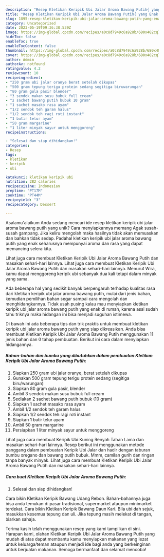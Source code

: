 ```yaml
---
description: "Resep Kletikan Keripik Ubi Jalar Aroma Bawang Putih{ yang Enak Banget"
title: "Resep Kletikan Keripik Ubi Jalar Aroma Bawang Putih{ yang Enak Banget"
slug: 1895-resep-kletikan-keripik-ubi-jalar-aroma-bawang-putih-yang-enak-banget
category: Uncategorized
date: 2023-05-19T09:36:38.539Z
image: https://img-global.cpcdn.com/recipes/a0c8d7949c6a928b/680x482cq70/kletikan-keripik-ubi-jalar-aroma-bawang-putih-foto-resep-utama.jpg
hideToc: false
enableToc: true
enableTocContent: false
thumbnail: https://img-global.cpcdn.com/recipes/a0c8d7949c6a928b/680x482cq70/kletikan-keripik-ubi-jalar-aroma-bawang-putih-foto-resep-utama.jpg
cover: https://img-global.cpcdn.com/recipes/a0c8d7949c6a928b/680x482cq70/kletikan-keripik-ubi-jalar-aroma-bawang-putih-foto-resep-utama.jpg
author: Admin
authorAv: notfound
ratingvalue: 4.2
reviewcount: 10
recipeingredient:
- "250 gram ubi jalar oranye berat setelah dikupas"
- "500 gram tepung terigu protein sedang segitiga biruwarungan"
- "80 gram gula pasir blender"
- "3 sendok makan susu bubuk full cream"
- "2 sachet bawang putih bubuk 10 gram"
- "1 sachet masako rasa ayam"
- "1/2 sendok teh garam halus"
- "1/2 sendok teh ragi roti instant"
- "1 butir telur ayam"
- "50 gram margarine"
- "1 liter minyak sayur untuk menggoreng"
recipeinstructions:

- "Selesai dan siap dihidangkan!"
categories:
- Resep
tags:
- kletikan
- keripik
- ubi

katakunci: kletikan keripik ubi 
nutrition: 282 calories
recipecuisine: Indonesian
preptime: "PT17M"
cooktime: "PT44M"
recipeyield: "3"
recipecategory: Dessert

---
```



Asalamu'alaikum Anda sedang mencari ide resep kletikan keripik ubi jalar aroma bawang putih yang unik? Cara menyiapkannya memang Agak susah-susah gampang. Jika keliru mengolah maka hasilnya tidak akan memuaskan dan bahkan tidak sedap. Padahal kletikan keripik ubi jalar aroma bawang putih yang enak seharusnya mempunyai aroma dan rasa yang dapat memancing selera kita.


Lihat juga cara membuat Kletikan Keripik Ubi Jalar Aroma Bawang Putih dan masakan sehari-hari lainnya. Lihat juga cara membuat Kletikan Keripik Ubi Jalar Aroma Bawang Putih dan masakan sehari-hari lainnya. Menurut Wira, kamu dapat menggoreng keripik ubi sebanyak dua kali tetapi dalam minyak yang sama.

Ada beberapa hal yang sedikit banyak berpengaruh terhadap kualitas rasa dari kletikan keripik ubi jalar aroma bawang putih, mulai dari jenis bahan, kemudian pemilihan bahan segar sampai cara mengolah dan menghidangkannya. Tidak usah pusing kalau mau menyiapkan kletikan keripik ubi jalar aroma bawang putih yang enak di rumah, karena asal sudah tahu triknya maka hidangan ini bisa menjadi suguhan istimewa.


Di bawah ini ada beberapa tips dan trik praktis untuk membuat kletikan keripik ubi jalar aroma bawang putih yang siap dikreasikan. Anda bisa membuat Kletikan Keripik Ubi Jalar Aroma Bawang Putih menggunakan 11 jenis bahan dan 0 tahap pembuatan. Berikut ini cara dalam menyiapkan hidangannya.

<!--inarticleads1-->

##### Bahan-bahan dan bumbu yang dibutuhkan dalam pembuatan Kletikan Keripik Ubi Jalar Aroma Bawang Putih:

1. Siapkan 250 gram ubi jalar oranye, berat setelah dikupas
1. Gunakan 500 gram tepung terigu protein sedang (segitiga biru/warungan)
1. Siapkan 80 gram gula pasir, blender
1. Ambil 3 sendok makan susu bubuk full cream
1. Sediakan 2 sachet bawang putih bubuk (10 gram)
1. Siapkan 1 sachet masako rasa ayam
1. Ambil 1/2 sendok teh garam halus
1. Siapkan 1/2 sendok teh ragi roti instant
1. Siapkan 1 butir telur ayam
1. Ambil 50 gram margarine
1. Persiapkan 1 liter minyak sayur untuk menggoreng


Lihat juga cara membuat Keripik Ubi Kuning Renyah Tahan Lama dan masakan sehari-hari lainnya. Resep berikut ini menggunakan metode panggang dalam pembuatan Keripik Ubi Jalar dan hadir dengan taburan bumbu oregano dan bawang putih bubuk. Mmm, camilan gurih dan ringan tanpa banyak minyak. Lihat juga cara membuat Kletikan Keripik Ubi Jalar Aroma Bawang Putih dan masakan sehari-hari lainnya. 

<!--inarticleads2-->

##### Cara buat Kletikan Keripik Ubi Jalar Aroma Bawang Putih:


1. Selesai dan siap dihidangkan!

Cara bikin Kletikan Keripik Bawang Udang Rebon. Bahan-bahannya juga bisa anda temukan di pasar tradisional, supermarket ataupun minimarket terdekat. Cara bikin Kletikan Keripik Bawang Daun Kari. Bila ubi dah sejuk, masukkan kesemua tepung dan uli. Jika tepung masih melekat di tangan, biarkan sahaja. 

Terima kasih telah menggunakan resep yang kami tampilkan di sini. Harapan kami, olahan Kletikan Keripik Ubi Jalar Aroma Bawang Putih yang mudah di atas dapat membantu kamu menyiapkan makanan yang lezat untuk keluarga/teman ataupun menjadi ide bagi anda yang berkeinginan untuk berjualan makanan. Semoga bermanfaat dan selamat mencoba!
